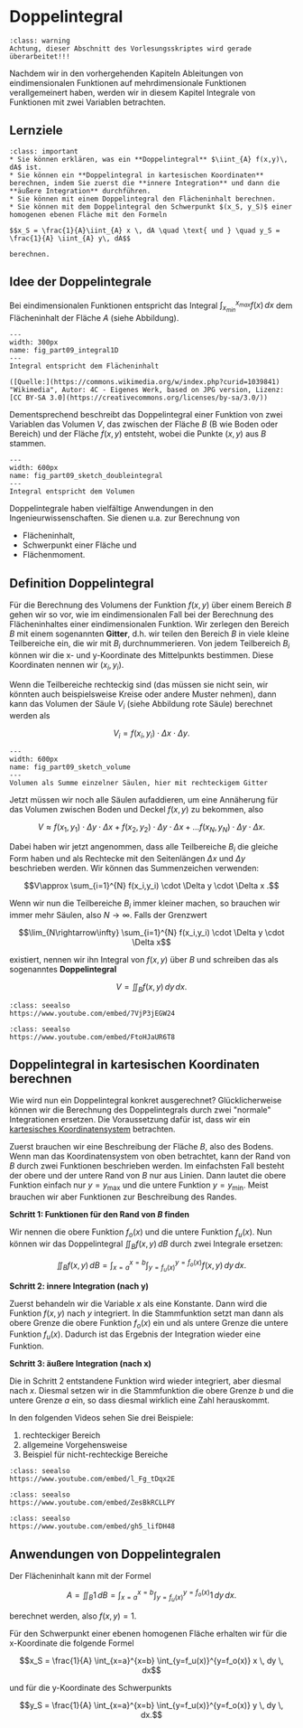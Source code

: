 # Doppelintegral

```{admonition} Warnung
:class: warning
Achtung, dieser Abschnitt des Vorlesungsskriptes wird gerade überarbeitet!!!
```

Nachdem wir in den vorhergehenden Kapiteln Ableitungen von eindimensionalen Funktionen auf mehrdimensionale Funktionen verallgemeinert haben, werden wir in diesem Kapitel Integrale von Funktionen mit zwei Variablen betrachten.


## Lernziele

```{admonition} Lernziele
:class: important
* Sie können erklären, was ein **Doppelintegral** $\iint_{A} f(x,y)\, dA$ ist.
* Sie können ein **Doppelintegral in kartesischen Koordinaten** berechnen, indem Sie zuerst die **innere Integration** und dann die **äußere Integration** durchführen.
* Sie können mit einem Doppelintegral den Flächeninhalt berechnen.
* Sie können mit dem Doppelintegral den Schwerpunkt $(x_S, y_S)$ einer homogenen ebenen Fläche mit den Formeln

$$x_S = \frac{1}{A}\iint_{A} x \, dA \quad \text{ und } \quad y_S = \frac{1}{A} \iint_{A} y\, dA$$

berechnen.
```


## Idee der Doppelintegrale

Bei eindimensionalen Funktionen entspricht das Integral $\int_{x_{min}}^{x_{max}} f(x)\, dx$ dem Flächeninhalt der Fläche $A$ (siehe Abbildung).


```{figure} pics/part09_integral1D.svg
---
width: 300px
name: fig_part09_integral1D
---
Integral entspricht dem Flächeninhalt

([Quelle:](https://commons.wikimedia.org/w/index.php?curid=1039841) "Wikimedia", Autor: 4C - Eigenes Werk, based on JPG version, Lizenz: [CC BY-SA 3.0](https://creativecommons.org/licenses/by-sa/3.0/))
```


Dementsprechend beschreibt das Doppelintegral einer Funktion von zwei Variablen das Volumen $V$, das zwischen der Fläche $B$ (B wie Boden oder Bereich) und der Fläche $f(x,y)$ entsteht, wobei die Punkte $(x,y)$ aus $B$ stammen.


```{figure} pics/part09_sketch_doubleintegral.svg
---
width: 600px
name: fig_part09_sketch_doubleintegral
---
Integral entspricht dem Volumen
```


Doppelintegrale haben vielfältige Anwendungen in den Ingenieurwissenschaften. Sie dienen u.a. zur Berechnung von 

* Flächeninhalt,
* Schwerpunkt einer Fläche und
* Flächenmoment.


## Definition Doppelintegral

Für die Berechnung des Volumens der Funktion $f(x,y)$ über einem Bereich $B$ gehen wir so vor, wie im eindimensionalen Fall bei der Berechnung des Flächeninhaltes einer eindimensionalen Funktion. Wir zerlegen den Bereich $B$ mit einem sogenannten **Gitter**, d.h. wir teilen den Bereich $B$ in viele kleine Teilbereiche ein, die wir mit $B_i$ durchnummerieren. Von jedem Teilbereich $B_i$ können wir die x- und y-Koordinate des Mittelpunkts bestimmen. Diese Koordinaten nennen wir $(x_i,y_i)$. 

Wenn die Teilbereiche rechteckig sind (das müssen sie nicht sein, wir könnten auch beispielsweise Kreise oder andere Muster nehmen), dann kann das Volumen der Säule $V_i$ (siehe Abbildung rote Säule) berechnet werden als

$$V_i = f(x_i,y_i) \cdot \Delta x \cdot \Delta y.$$


```{figure} pics/part09_sketch_volume.svg
---
width: 600px
name: fig_part09_sketch_volume
---
Volumen als Summe einzelner Säulen, hier mit rechteckigem Gitter
```


Jetzt müssen wir noch alle Säulen aufaddieren, um eine Annäherung für das Volumen zwischen Boden und Deckel $f(x,y)$ zu bekommen, also

$$V\approx f(x_1,y_1) \cdot \Delta y \cdot \Delta x + f(x_2,y_2) \cdot \Delta y \cdot \Delta x + \ldots f(x_N,y_N) \cdot \Delta y \cdot \Delta x.$$

Dabei haben wir jetzt angenommen, dass alle Teilbereiche $B_i$ die gleiche Form haben und als Rechtecke mit den Seitenlängen $\Delta x$ und $\Delta y$ beschrieben werden. Wir können das Summenzeichen verwenden:

$$V\approx \sum_{i=1}^{N} f(x_i,y_i) \cdot \Delta y \cdot \Delta x .$$

Wenn wir nun die Teilbereiche $B_i$ immer kleiner machen, so brauchen wir immer mehr Säulen, also $N\rightarrow\infty$. Falls der Grenzwert 

$$\lim_{N\rightarrow\infty} \sum_{i=1}^{N} f(x_i,y_i) \cdot \Delta y  \cdot \Delta x$$

existiert, nennen wir ihn Integral von $f(x,y)$ über $B$ und schreiben das als sogenanntes **Doppelintegral**

$$V = \iint_{B} f(x,y) \, dy \, dx.$$

```{admonition} Video
:class: seealso
https://www.youtube.com/embed/7VjP3jEGW24
```

```{admonition} Video
:class: seealso
https://www.youtube.com/embed/FtoHJaUR6T8
```

## Doppelintegral in kartesischen Koordinaten berechnen

Wie wird nun ein Doppelintegral konkret ausgerechnet? Glücklicherweise können wir die Berechnung des Doppelintegrals durch zwei "normale" Integrationen ersetzen. Die Voraussetzung dafür ist, dass wir ein [kartesisches Koordinatensystem](https://de.wikipedia.org/wiki/Kartesisches_Koordinatensystem) betrachten.

Zuerst brauchen wir eine Beschreibung der Fläche $B$, also des Bodens. Wenn man das Koordinatensystem von oben betrachtet, kann der Rand von $B$ durch zwei Funktionen beschrieben werden. Im einfachsten Fall besteht der obere und der untere Rand von $B$ nur aus Linien. Dann lautet die obere Funktion einfach nur $y=y_{\max}$ und die untere Funktion $y=y_{\min}$. Meist brauchen wir aber Funktionen zur Beschreibung des Randes.

**Schritt 1: Funktionen für den Rand von $B$ finden**

Wir nennen die obere Funktion $f_o(x)$ und die untere Funktion $f_u(x)$. Nun können wir das Doppelintegral $\iint_{B}f(x,y)\, dB$ durch zwei Integrale ersetzen:

$$\iint_{B}f(x,y)\, dB = \int_{x=a}^{x=b} \int_{y=f_u(x)}^{y=f_o(x)} f(x,y)\, dy \, dx.$$

**Schritt 2: innere Integration (nach y)**

Zuerst behandeln wir die Variable $x$ als eine Konstante. Dann wird die Funktion $f(x,y)$ nach $y$ integriert. In die Stammfunktion setzt man dann als obere Grenze die obere Funktion $f_o(x)$ ein und als untere Grenze die untere Funktion $f_u(x)$. Dadurch ist das Ergebnis der Integration wieder eine Funktion.

**Schritt 3: äußere Integration (nach x)**

Die in Schritt 2 entstandene Funktion wird wieder integriert, aber diesmal nach $x$. Diesmal setzen wir in die Stammfunktion die obere Grenze $b$ und die untere Grenze $a$ ein, so dass diesmal wirklich eine Zahl herauskommt.

In den folgenden Videos sehen Sie drei Beispiele: 

1. rechteckiger Bereich
2. allgemeine Vorgehensweise
3. Beispiel für nicht-rechteckige Bereiche

```{admonition} Video
:class: seealso
https://www.youtube.com/embed/l_Fg_tDqx2E
```

```{admonition} Video
:class: seealso
https://www.youtube.com/embed/ZesBkRCLLPY
```

```{admonition} Video
:class: seealso
https://www.youtube.com/embed/gh5_lifDH48
```

## Anwendungen von Doppelintegralen

Der Flächeninhalt kann mit der Formel

$$A = \iint_{B} 1 \, dB = \int_{x=a}^{x=b} \int_{y=f_u(x)}^{y=f_o(x)} 1 \, dy \, dx.$$ 

berechnet werden, also $f(x,y)=1$.


Für den Schwerpunkt einer ebenen homogenen Fläche erhalten wir für die x-Koordinate die folgende Formel

$$x_S = \frac{1}{A} \int_{x=a}^{x=b} \int_{y=f_u(x)}^{y=f_o(x)} x \, dy \, dx$$ 

und für die y-Koordinate des Schwerpunkts

$$y_S = \frac{1}{A} \int_{x=a}^{x=b} \int_{y=f_u(x)}^{y=f_o(x)} y \, dy \, dx.$$ 
